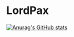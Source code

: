 # LordPax

[![Anurag's GitHub stats](https://github-readme-stats.vercel.app/api?username=LordPax&show_icons=true&theme=dark)](https://github.com/anuraghazra/github-readme-stats)

<!-- [![Anurag's GitHub stats](https://github-readme-stats.vercel.app/api/top-langs/?username=LordPax&theme=dark)](https://github.com/anuraghazra/github-readme-stats) -->
